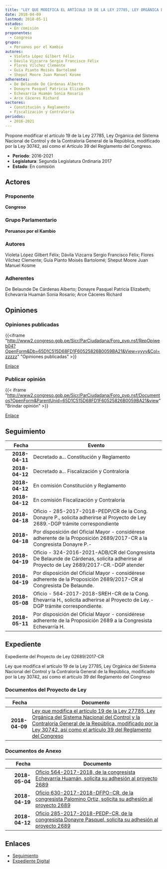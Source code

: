 ```yaml
---
title: "LEY QUE MODIFICA EL ARTÍCULO 19 DE LA LEY 27785, LEY ORGÁNICA DEL SISTEMA NACIONAL DE CONTROL Y DE LA CONTRALORÍA GENERAL DE LA REPÚBLICA, MODIFICADO POR LA LEY 30742, ASÍ COMO EL ARTÍCULO 39 DEL REGLAMENTO DEL CONGRESO"
date: 2018-04-09
lastmod: 2018-05-11
estados: 
  - En comisión
proponentes: 
  - Congreso
grupos: 
  - Peruanos por el Kambio
autores: 
  - Violeta López Gilbert Félix
  - Dávila Vizcarra Sergio Francisco Félix
  - Flores Vílchez Clemente
  - Guía Pianto Moisés Bartolomé
  - Sheput Moore Juan Manuel Kosme
adherentes: 
  - De Belaunde De Cárdenas Alberto
  - Donayre Pasquel Patricia Elizabeth
  - Echevarría Huamán Sonia Rosario
  - Arce Cáceres Richard
sectores: 
  - Constitución y Reglamento
  - Fiscalización y Contraloría
periodos: 
  - 2016-2021
---
```


Propone modificar el artículo 19 de la Ley 27785, Ley Orgánica del Sistema Nacional de Control y de la Contraloría General de la República, modificado por la Ley 30742, así como el Artículo 39 del Reglamento del Congreso.

- **Periodo**: 2016-2021
- **Legislatura**: Segunda Legislatura Ordinaria 2017
- **Estado**: En comisión

## Actores

### Proponente

**Congreso**

### Grupo Parlamentario

**Peruanos por el Kambio**

### Autores

Violeta López Gilbert Félix; Dávila Vizcarra Sergio Francisco Félix; Flores Vílchez Clemente; Guía Pianto Moisés Bartolomé; Sheput Moore Juan Manuel Kosme

### Adherentes

De Belaunde De Cárdenas Alberto; Donayre Pasquel Patricia Elizabeth; Echevarría Huamán Sonia Rosario; Arce Cáceres Richard


## Opiniones

### Opiniones publicadas

{{<iframe "http://www2.congreso.gob.pe/Sicr/ParCiudadana/Foro_pvp.nsf/RepOpiweb04?OpenForm&Db=65D1C515D68FD1F60525826B0059BA21&View=yyyy&Col=zzzzz" "Opiniones publicadas" >}}

[Enlace](http://www2.congreso.gob.pe/Sicr/ParCiudadana/Foro_pvp.nsf/RepOpiweb04?OpenForm&Db=65D1C515D68FD1F60525826B0059BA21&View=yyyy&Col=zzzzz)
### Publicar opinión

{{< iframe "http://www2.congreso.gob.pe/Sicr/ParCiudadana/Foro_pvp.nsf/Documentos?OpenForm&ParentUnid=65D1C515D68FD1F60525826B0059BA21&view" "Brindar opinión" >}}

[Enlace](http://www2.congreso.gob.pe/Sicr/ParCiudadana/Foro_pvp.nsf/Documentos?OpenForm&ParentUnid=65D1C515D68FD1F60525826B0059BA21&view)

## Seguimiento

| Fecha | Evento |
|------:|--------|
| **2018-04-11** | Decretado a... Constitución y Reglamento|
| **2018-04-12** | Decretado a... Fiscalización y Contraloría|
| **2018-04-12** | En comisión Constitución y Reglamento|
| **2018-04-12** | En comisión Fiscalización y Contraloría|
| **2018-04-18** | Oficio - 285-2017-2018-PEDP/CR de la Cong. Donayre P., solicita adherirse al Proyecto de Ley 2689.-DGP trámite correspondiente|
| **2018-04-18** | Por disposición del Oficial Mayor - considérese adherente de la Proposición 2689/2017-CR a la Congresista Donayre P.-|
| **2018-04-19** | Oficio - 324-2016-2021-ADB/CR del Congresista De Belaunde de Cárdenas, solicita adherirse al Proyecto de Ley 2689/2017-CR.-DGP atender|
| **2018-04-19** | Por disposición del Oficial Mayor - considérese adherente de la Proposición 2689/2017-CR al Congresista De Belaunde.|
| **2018-05-08** | Oficio - 564-2017-2018-SREH-CR de la Cong. Ehevarria H., solicita adherirse al Proyecto de Ley.-DGP trámite correspondiente.|
| **2018-05-11** | Por disposición del Oficial Mayor - considérese adherente de la Proposición 2689 a la Congresista Echevarría H.|


## Expediente

Expediente del Proyecto de Ley 02689/2017-CR

Ley que modifica el artículo 19 de la Ley 27785, Ley Orgánica del Sistema Nacional del Control y la Contraloría General de la República, modificado por la Ley 30742, así como el artículo 39 del Reglamento del Congreso


### Documentos del Proyecto de Ley

| Fecha | Documento |
|------:|--------|
| **2018-04-09** | [Ley que modifica el artículo 19 de la Ley 27785, Ley Orgánica del Sistema Nacional del Control y la Contraloría General de la República, modificado por la Ley 30742, así como el artículo 39 del Reglamento del Congreso](http://www.leyes.congreso.gob.pe/Documentos/2016_2021/Proyectos_de_Ley_y_de_Resoluciones_Legislativas/PL0268920180409.pdf) |

### Documentos de Anexo

| Fecha | Documento |
|------:|--------|
| **2018-05-04** | [Oficio 564-2017-2018, de la congresista Echevarría Huamán, solicita su adhesión al proyecto 2689](http://www.leyes.congreso.gob.pe/Documentos/2016_2021/Oficios/Congresistas/OFICIO-564-2017-2018-SREH-CR.pdf) |
| **2018-04-19** | [Oficio 630-2017-2018-DFPO-CR, de la congresista Palomino Ortiz, solicita su adhesión al proyecto 2689](http://www.leyes.congreso.gob.pe/Documentos/2016_2021/Adhesiones/Proyectos_de_Ley/OFICIO-630-2017-2018-DFPO-CR.PDF) |
| **2018-04-12** | [Oficio 285-2017-2018-PEDP-CR, de la congresista Donayre Pasquel, solicita su adhesión al proyecto 2689](http://www.leyes.congreso.gob.pe/Documentos/2016_2021/Adhesiones/Proyectos_de_Ley/OFICIO-285-2017-2018-PEDP-CR.pdf) |

## Enlaces 

- [Seguimiento](http://www2.congreso.gob.pehttp://www2.congreso.gob.pe/Sicr/TraDocEstProc/CLProLey2016.nsf/f7fff46988ca05b1052578e100829cc7/b632491ac35268910525826d0062ef5a?OpenDocument)
- [Expediente Digital](http://www2.congreso.gob.pehttp://www2.congreso.gob.pe/Sicr/TraDocEstProc/CLProLey2016.nsf/f7fff46988ca05b1052578e100829cc7/b632491ac35268910525826d0062ef5a?OpenDocument&Click=05257FB7005EB655.eb71d0cf91d8294e05256cdf006b5706/$Body/0.1C6C)
